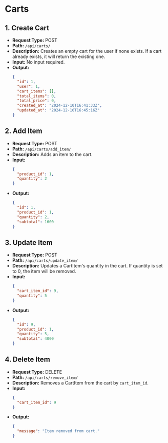 # Carts

## 1. Create Cart
- **Request Type:** POST
- **Path:** `/api/carts/`
- **Description:** Creates an empty cart for the user if none exists. If a cart already exists, it will return the existing one.
- **Input:** No input required.
- **Output:**
  ```json
  {
    "id": 1,
    "user": 1,
    "cart_items": [],
    "total_items": 0,
    "total_price": 0,
    "created_at": "2024-12-10T16:41:33Z",
    "updated_at": "2024-12-10T16:45:16Z"
  }
  ```

## 2. Add Item
- **Request Type:** POST
- **Path:** `/api/carts/add_item/`
- **Description:** Adds an item to the cart.
- **Input:**
  ```json
  {
    "product_id": 1,
    "quantity": 2
  }
  ```
- **Output:**
  ```json
  {
    "id": 1,
    "product_id": 1,
    "quantity": 2,
    "subtotal": 1600
  }
  ```

## 3. Update Item
- **Request Type:** POST
- **Path:** `/api/carts/update_item/`
- **Description:** Updates a CartItem's quantity in the cart. If quantity is set to 0, the item will be removed.
- **Input:**
  ```json
  {
    "cart_item_id": 9,
    "quantity": 5
  }
  ```
- **Output:**
  ```json
  {
    "id": 9,
    "product_id": 1,
    "quantity": 5,
    "subtotal": 4000
  }
  ```

## 4. Delete Item
- **Request Type:** DELETE
- **Path:** `/api/carts/remove_item/`
- **Description:** Removes a CartItem from the cart by `cart_item_id`.
- **Input:**
  ```json
  {
    "cart_item_id": 9
  }
  ```
- **Output:**
  ```json
  {
    "message": "Item removed from cart."
  }
  ```

